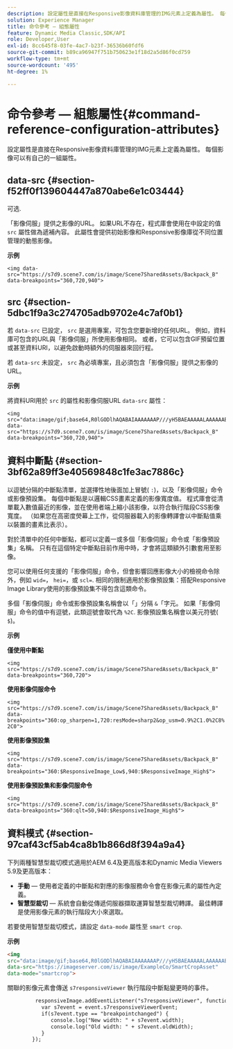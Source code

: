 ```yaml
---
description: 設定屬性是直接在Responsive影像資料庫管理的IMG元素上定義為屬性。 每個影像可以有自己的一組屬性。
solution: Experience Manager
title: 命令參考 — 組態屬性
feature: Dynamic Media Classic,SDK/API
role: Developer,User
exl-id: 8cc645f8-03fe-4ac7-b23f-36536b60fdf6
source-git-commit: b89ca96947f751b750623e1f18d2a5d86f0cd759
workflow-type: tm+mt
source-wordcount: '495'
ht-degree: 1%

---
```


# 命令參考 — 組態屬性{#command-reference-configuration-attributes}

設定屬性是直接在Responsive影像資料庫管理的IMG元素上定義為屬性。 每個影像可以有自己的一組屬性。

## data-src {#section-f52ff0f139604447a870abe6e1c03444}

可选.

「影像伺服」提供之影像的URL。 如果URL不存在，程式庫會使用在中設定的值 `src` 屬性做為遞補內容。 此屬性會提供初始影像和Responsive影像庫從不同位置管理的動態影像。

**示例**

```
<img data-src="https://s7d9.scene7.com/is/image/Scene7SharedAssets/Backpack_B" data-breakpoints="360,720,940">
```

## src {#section-5dbc1f9a3c274705adb9702e4c7af0b1}

若 `data-src` 已設定， `src` 是選用專案，可包含您要新增的任何URL。 例如，資料庫可包含的URL與「影像伺服」所使用影像相同。 或者，它可以包含GIF預留位置或甚至資料URI，以避免啟動時額外的伺服器來回行程。

若 `data-src` 未設定， `src` 為必填專案，且必須包含「影像伺服」提供之影像的URL。

**示例**

將資料URI用於 `src` 的屬性和影像伺服URL `data-src` 屬性：

```
<img src="data:image/gif;base64,R0lGODlhAQABAIAAAAAAAP///yH5BAEAAAAALAAAAAABAAEAAAIBRAA7" data-src="https://s7d9.scene7.com/is/image/Scene7SharedAssets/Backpack_B" data-breakpoints="360,720,940">
```

## 資料中斷點 {#section-3bf62a89ff3e40569848c1fe3ac7886c}

以逗號分隔的中斷點清單，並選擇性地後面加上冒號( `:`)，以及「影像伺服」命令或影像預設集。 每個中斷點是以邏輯CSS畫素定義的影像寬度值。 程式庫會從清單載入數值最近的影像，並在使用者端上縮小該影像，以符合執行階段CSS影像寬度。 （如果您在高密度熒幕上工作，從伺服器載入的影像轉譯會以中斷點值乘以裝置的畫素比表示）。

對於清單中的任何中斷點，都可以定義一或多個「影像伺服」命令或「影像預設集」名稱。 只有在這個特定中斷點目前作用中時，才會將這類額外引數套用至影像。

您可以使用任何支援的「影像伺服」命令，但會影響回應影像大小的檢視命令除外，例如 `wid=`， `hei=`，或 `scl=`. 相同的限制適用於影像預設集：搭配Responsive Image Library使用的影像預設集不得包含這類命令。

多個「影像伺服」命令或影像預設集名稱會以「」分隔 `&`「字元。 如果「影像伺服」命令的值中有逗號，此類逗號會取代為 `%2C`. 影像預設集名稱會以美元符號( `$`)。

**示例**

**僅使用中斷點**

`<img src="https://s7d9.scene7.com/is/image/Scene7SharedAssets/Backpack_B" data-breakpoints="360,720">`

**使用影像伺服命令**

`<img src="https://s7d9.scene7.com/is/image/Scene7SharedAssets/Backpack_B" data-breakpoints="360:op_sharpen=1,720:resMode=sharp2&op_usm=0.9%2C1.0%2C8%2C0">`

**使用影像預設集**

`<img src="https://s7d9.scene7.com/is/image/Scene7SharedAssets/Backpack_B" data-breakpoints="360:$ResponsiveImage_Low$,940:$ResponsiveImage_High$">`

**使用影像預設集和影像伺服命令**

`<img src="https://s7d9.scene7.com/is/image/Scene7SharedAssets/Backpack_B" data-breakpoints="360:qlt=50,940:$ResponsiveImage_High$">`

## 資料模式 {#section-97caf43cf5ab4ca8b1b866d8f394a9a4}

下列兩種智慧型裁切模式適用於AEM 6.4及更高版本和Dynamic Media Viewers 5.9及更高版本：

* **手動**  — 使用者定義的中斷點和對應的影像服務命令會在影像元素的屬性內定義。
* **智慧型裁切**  — 系統會自動從傳遞伺服器擷取運算智慧型裁切轉譯。 最佳轉譯是使用影像元素的執行階段大小來選取。

若要使用智慧型裁切模式，請設定 `data-mode` 屬性至 `smart crop`.

**示例**

```html {.line-numbers}
<img 
src="data:image/gif;base64,R0lGODlhAQABAIAAAAAAAP///yH5BAEAAAAALAAAAAABAAEAAAIBRAA7" 
data-src="https://imageserver.com/is/image/ExampleCo/SmartCropAsset" 
data-mode="smartcrop">
```

關聯的影像元素會傳送 `s7responsiveViewer` 執行階段中斷點變更時的事件。

```html {.line-numbers}
         responsiveImage.addEventListener("s7responsiveViewer", function (event) { 
           var s7event = event.s7responsiveViewerEvent; 
           if(s7event.type == "breakpointchanged") { 
              console.log("New width: " + s7event.width); 
              console.log("Old width: " + s7event.oldWidth); 
           } 
        });
```
